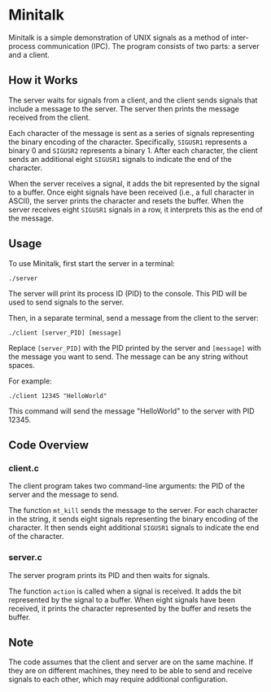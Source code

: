 # Minitalk

Minitalk is a simple demonstration of UNIX signals as a method of inter-process communication (IPC). The program consists of two parts: a server and a client. 

## How it Works

The server waits for signals from a client, and the client sends signals that include a message to the server. The server then prints the message received from the client.

Each character of the message is sent as a series of signals representing the binary encoding of the character. Specifically, `SIGUSR1` represents a binary 0 and `SIGUSR2` represents a binary 1. After each character, the client sends an additional eight `SIGUSR1` signals to indicate the end of the character.

When the server receives a signal, it adds the bit represented by the signal to a buffer. Once eight signals have been received (i.e., a full character in ASCII), the server prints the character and resets the buffer. When the server receives eight `SIGUSR1` signals in a row, it interprets this as the end of the message.

## Usage

To use Minitalk, first start the server in a terminal:

```
./server
```

The server will print its process ID (PID) to the console. This PID will be used to send signals to the server.

Then, in a separate terminal, send a message from the client to the server:

```
./client [server_PID] [message]
```

Replace `[server_PID]` with the PID printed by the server and `[message]` with the message you want to send. The message can be any string without spaces.

For example:

```
./client 12345 "HelloWorld"
```

This command will send the message "HelloWorld" to the server with PID 12345.

## Code Overview

### client.c

The client program takes two command-line arguments: the PID of the server and the message to send.

The function `mt_kill` sends the message to the server. For each character in the string, it sends eight signals representing the binary encoding of the character. It then sends eight additional `SIGUSR1` signals to indicate the end of the character.

### server.c

The server program prints its PID and then waits for signals. 

The function `action` is called when a signal is received. It adds the bit represented by the signal to a buffer. When eight signals have been received, it prints the character represented by the buffer and resets the buffer.

## Note

The code assumes that the client and server are on the same machine. If they are on different machines, they need to be able to send and receive signals to each other, which may require additional configuration.
